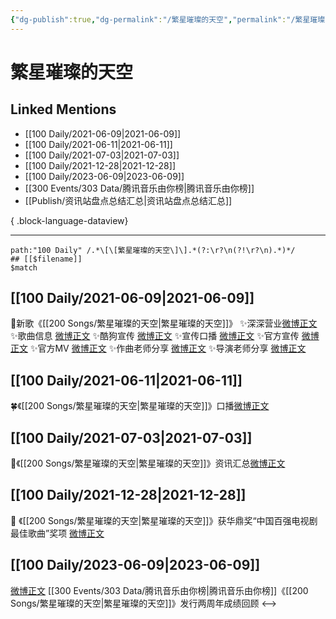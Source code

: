 ```yaml
---
{"dg-publish":true,"dg-permalink":"/繁星璀璨的天空","permalink":"/繁星璀璨的天空/","created":"2022-12-23T10:32:45.000+08:00","updated":"2023-08-24T18:18:03.590+08:00"}
---
```


# 繁星璀璨的天空

## Linked Mentions
- [[100 Daily/2021-06-09\|2021-06-09]]
- [[100 Daily/2021-06-11\|2021-06-11]]
- [[100 Daily/2021-07-03\|2021-07-03]]
- [[100 Daily/2021-12-28\|2021-12-28]]
- [[100 Daily/2023-06-09\|2023-06-09]]
- [[300 Events/303 Data/腾讯音乐由你榜\|腾讯音乐由你榜]]
- [[Publish/资讯站盘点总结汇总\|资讯站盘点总结汇总]]

{ .block-language-dataview}

---

```expander
path:"100 Daily" /.*\[\[繁星璀璨的天空\]\].*(?:\r?\n(?!\r?\n).*)*/
## [[$filename]]
$match
```
## [[100 Daily/2021-06-09\|2021-06-09]]
🌟新歌《[[200 Songs/繁星璀璨的天空\|繁星璀璨的天空]]》
✨深深营业[微博正文](https://m.weibo.cn/6466290670/4646213775790098)
✨歌曲信息 [微博正文](https://m.weibo.cn/6466290670/4646121899559777)
✨酷狗宣传 [微博正文](https://m.weibo.cn/6466290670/4646118158503377)
✨宣传口播 [微博正文](https://m.weibo.cn/6466290670/4646118380280148)
✨官方宣传 [微博正文](https://m.weibo.cn/6466290670/4646134642115046)
✨官方MV [微博正文](https://m.weibo.cn/6466290670/4646202166217213)
✨作曲老师分享 [微博正文](https://m.weibo.cn/6466290670/4646261921681024)
✨导演老师分享 [微博正文](https://m.weibo.cn/6466290670/4646274152268051)
## [[100 Daily/2021-06-11\|2021-06-11]]
🍀《[[200 Songs/繁星璀璨的天空\|繁星璀璨的天空]]》口播[微博正文](https://m.weibo.cn/6466290670/4646969815598775)

## [[100 Daily/2021-07-03\|2021-07-03]]
🌟《[[200 Songs/繁星璀璨的天空\|繁星璀璨的天空]]》资讯汇总[微博正文](https://m.weibo.cn/6466290670/4654989202948458)

## [[100 Daily/2021-12-28\|2021-12-28]]
💫 《[[200 Songs/繁星璀璨的天空\|繁星璀璨的天空]]》获华鼎奖“中国百强电视剧最佳歌曲”奖项 [微博正文](https://m.weibo.cn/6466290670/4719299089925234)

## [[100 Daily/2023-06-09\|2023-06-09]]
[微博正文](http://weibo.com/6733257358/N4tvNn9vJ) [[300 Events/303 Data/腾讯音乐由你榜\|腾讯音乐由你榜]]《[[200 Songs/繁星璀璨的天空\|繁星璀璨的天空]]》发行两周年成绩回顾
<-->